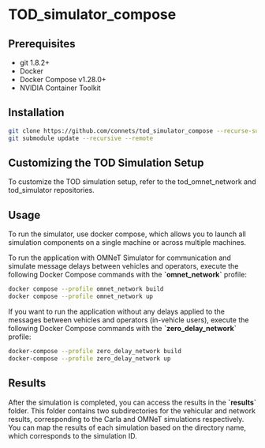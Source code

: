 # TOD_simulator_compose
## Prerequisites
- git 1.8.2+
- Docker
- Docker Compose v1.28.0+ 
- NVIDIA Container Toolkit
## Installation
```sh
git clone https://github.com/connets/tod_simulator_compose --recurse-submodules
git submodule update --recursive --remote
```

## Customizing the TOD Simulation Setup
To customize the TOD simulation setup, refer to the tod_omnet_network and tod_simulator repositories.


## Usage
To run the simulator, use docker compose, which allows you to launch all simulation components on a single machine or across multiple machines.

To run the application with OMNeT Simulator for communication and simulate message delays between vehicles and operators, execute the following Docker Compose commands with the **\`omnet_network\`** profile:

```sh
docker compose --profile omnet_network build
docker compose --profile omnet_network up
```
If you want to run the application without any delays applied to the messages between vehicles and operators (in-vehicle users), execute the following Docker Compose commands with the **\`zero_delay_network\`** profile:
```sh
docker-compose --profile zero_delay_network build
docker-compose --profile zero_delay_network up 
```

## Results
After the simulation is completed, you can access the results in the **\`results\`** folder. This folder contains two subdirectories for the vehicular and network results, corresponding to the Carla and OMNeT simulations respectively. You can map the results of each simulation based on the directory name, which corresponds to the simulation ID.
